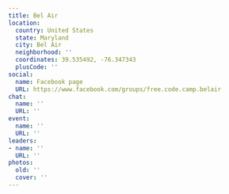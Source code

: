 ```yaml
---
title: Bel Air
location:
  country: United States
  state: Maryland
  city: Bel Air
  neighborhood: ''
  coordinates: 39.535492, -76.347343
  plusCode: ''
social:
  name: Facebook page
  URL: https://www.facebook.com/groups/free.code.camp.belair
chat:
  name: ''
  URL: ''
event:
  name: ''
  URL: ''
leaders:
- name: ''
  URL: ''
photos:
  old: ''
  cover: ''
---
```

